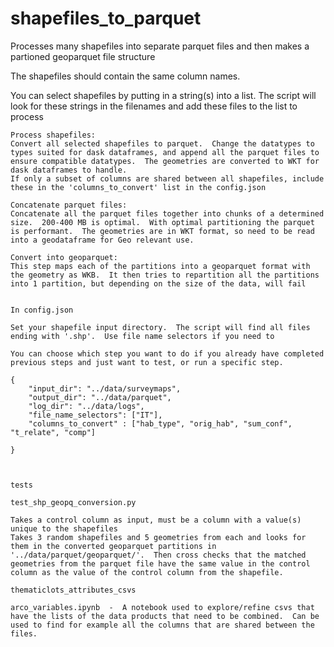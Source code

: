 # shapefiles_to_parquet

Processes many shapefiles into separate parquet files and then makes a partioned geoparquet file structure

The shapefiles should contain the same column names.

You can select shapefiles by putting in a string(s) into a list.  The script will look for these strings in the filenames and add these files to the list to process


    Process shapefiles:
    Convert all selected shapefiles to parquet.  Change the datatypes to types suited for dask dataframes, and append all the parquet files to ensure compatible datatypes.  The geometries are converted to WKT for dask dataframes to handle.
    If only a subset of columns are shared between all shapefiles, include these in the 'columns_to_convert' list in the config.json

    Concatenate parquet files:
    Concatenate all the parquet files together into chunks of a determined size.  200-400 MB is optimal.  With optimal partitioning the parquet is performant.  The geometries are in WKT format, so need to be read into a geodataframe for Geo relevant use.

    Convert into geoparquet:
    This step maps each of the partitions into a geoparquet format with the geometry as WKB.  It then tries to repartition all the partitions into 1 partition, but depending on the size of the data, will fail
    

    In config.json

    Set your shapefile input directory.  The script will find all files ending with '.shp'.  Use file name selectors if you need to

    You can choose which step you want to do if you already have completed previous steps and just want to test, or run a specific step.

    {
        "input_dir": "../data/surveymaps",
        "output_dir": "../data/parquet",
        "log_dir": "../data/logs",
        "file_name_selectors": ["IT"],
        "columns_to_convert" : ["hab_type", "orig_hab", "sum_conf", "t_relate", "comp"]

    }



    tests

    test_shp_geopq_conversion.py

    Takes a control column as input, must be a column with a value(s) unique to the shapefiles
    Takes 3 random shapefiles and 5 geometries from each and looks for them in the converted geoparquet partitions in '../data/parquet/geoparquet/'.  Then cross checks that the matched geometries from the parquet file have the same value in the control column as the value of the control column from the shapefile.  

    thematiclots_attributes_csvs
    
    arco_variables.ipynb  -  A notebook used to explore/refine csvs that have the lists of the data products that need to be combined.  Can be used to find for example all the columns that are shared between the files.